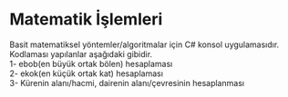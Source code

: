 # Matematik İşlemleri
Basit matematiksel yöntemler/algoritmalar için C# konsol uygulamasıdır. Kodlaması yapılanlar aşağıdaki gibidir.<br/>
1- ebob(en büyük ortak bölen) hesaplaması<br/>
2- ekok(en küçük ortak kat) hesaplaması<br/>
3- Kürenin alanı/hacmi, dairenin alanı/çevresinin hesaplanması
